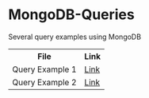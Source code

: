 # MongoDB-Queries
Several query examples using MongoDB

<table>
  <tr>
    <th>File</th>
    <th>Link</th>
  </tr>
  <tr>
    <td>Query Example 1</td>
    <td><a href=https://github.com/javVM/MongodB-Queries/blob/main/query_example_1>Link</a></td>
  </tr>
  <tr>
    <td>Query Example 2</td>
    <td><a href=https://github.com/javVM/MongodB-Queries/blob/main/query_example_2>Link</a></td>
  </tr>
</table>
